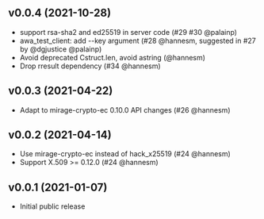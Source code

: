 ## v0.0.4 (2021-10-28)

* support rsa-sha2 and ed25519 in server code (#29 #30 @palainp)
* awa_test_client: add --key argument (#28 @hannesm, suggested in #27 by
  @dgjustice @palainp)
* Avoid deprecated Cstruct.len, avoid astring (@hannesm)
* Drop rresult dependency (#34 @hannesm)

## v0.0.3 (2021-04-22)

* Adapt to mirage-crypto-ec 0.10.0 API changes (#26 @hannesm)

## v0.0.2 (2021-04-14)

* Use mirage-crypto-ec instead of hack_x25519 (#24 @hannesm)
* Support X.509 >= 0.12.0 (#24 @hannesm)

## v0.0.1 (2021-01-07)

* Initial public release

